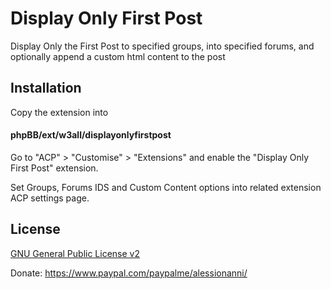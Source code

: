 # Display Only First Post
Display Only the First Post to specified groups, into specified forums, and optionally append a custom html content to the post

## Installation

Copy the extension into 
#### phpBB/ext/w3all/displayonlyfirstpost

Go to "ACP" > "Customise" > "Extensions" and enable the "Display Only First Post" extension.

Set Groups, Forums IDS and Custom Content options into related extension ACP settings page. 

## License

[GNU General Public License v2](license.txt)

Donate: https://www.paypal.com/paypalme/alessionanni/
